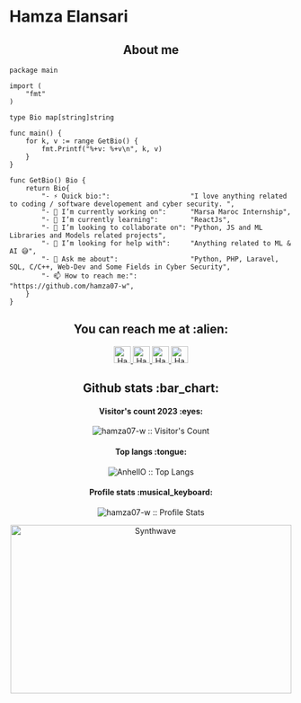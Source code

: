 # Hamza Elansari

<h2 align="center">About me</h2>

```golang
package main

import (
	"fmt"
)

type Bio map[string]string

func main() {
	for k, v := range GetBio() {
		fmt.Printf("%+v: %+v\n", k, v)
	}
}

func GetBio() Bio {
	return Bio{
		"- ⚡ Quick bio:":                    "I love anything related to coding / software developement and cyber security. ",
		"- 🔭 I’m currently working on":      "Marsa Maroc Internship",
		"- 🌱 I’m currently learning":        "ReactJs",
		"- 👯 I’m looking to collaborate on": "Python, JS and ML Libraries and Models related projects",
		"- 🤔 I’m looking for help with":     "Anything related to ML & AI 😅",
		"- 💬 Ask me about":                  "Python, PHP, Laravel, SQL, C/C++, Web-Dev and Some Fields in Cyber Security",
		"- 📫 How to reach me:":              "https://github.com/hamza07-w",
	}
}
```

<h2 align="center">You can reach me at :alien:</h2>

<p align="center">

  <a href="https://www.linkedin.com/in/hamza-elansari/">
    <img src="https://www.vectorlogo.zone/logos/linkedin/linkedin-icon.svg" alt="Hamza Elansari's LinkedIn Profile" height="30" width="30">
  </a>

  <a href="https://twitter.com/m3z0diac">
    <img src="https://www.vectorlogo.zone/logos/twitter/twitter-icon.svg" alt="Hamza Elansari's Twitter Profile" height="30" width="30">
  </a>

  <a href="facebook.com/hamza.elansari.py/">
    <img src="https://www.vectorlogo.zone/logos/facebook/facebook-icon.svg" alt="Hamza Elansari's Facebook Profile" height="30" width="30">
  </a>
  
  <a href="https://medium.com/@m3z0diac">
    <img src="https://www.vectorlogo.zone/logos/medium/medium-icon.svg" alt="Hamza Elansari's Medium Profile" height="30" width="30">
  </a>
  
</p>

<h2 align="center">Github stats :bar_chart:</h2>

<h4 align="center">Visitor's count 2023 :eyes:</h4>

<p align="center"><img src="https://profile-counter.glitch.me/{hamza07-w}/count.svg" alt="hamza07-w :: Visitor's Count" /></p>

<h4 align="center">Top langs :tongue:</h4>

<p align="center"><img src="https://github-readme-stats.vercel.app/api/top-langs/?username=hamza07-w&langs_count=10&theme=tokyonight&layout=compact" alt="AnhellO :: Top Langs" /></p>

<h4 align="center">Profile stats :musical_keyboard:</h4>

<p align="center"><img src="https://github-readme-stats.vercel.app/api?username=hamza07-w&show_icons=true&theme=synthwave" alt="hamza07-w :: Profile Stats" /></p>

<p align="center"><img src="https://thumbs.gfycat.com/GoodnaturedFondGaur-size_restricted.gif" alt="Synthwave" height="300" width="500"></p>
